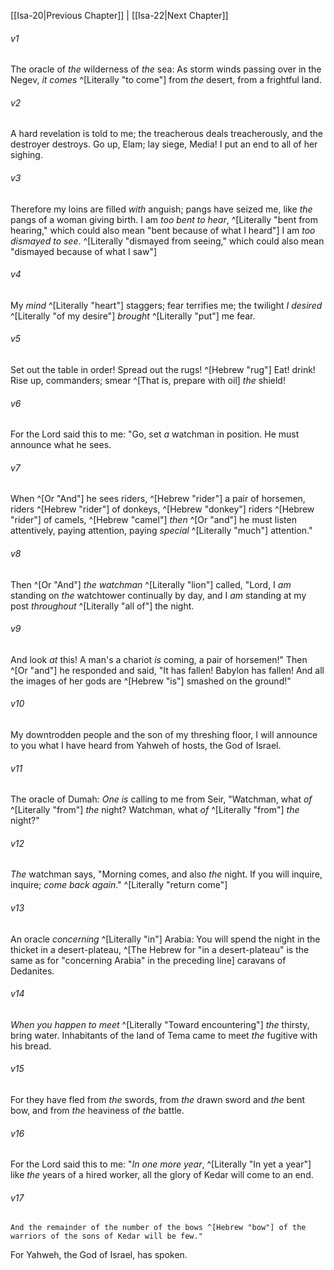 ﻿---
aliases:
  - Isaiah 21
---

[[Isa-20|Previous Chapter]] | [[Isa-22|Next Chapter]]

###### v1
The oracle of _the_ wilderness of _the_ sea:
As storm winds passing over in the Negev,
_it comes_ ^[Literally "to come"] from _the_ desert,
from a frightful land.

###### v2
A hard revelation is told to me;
the treacherous deals treacherously,
and the destroyer destroys.
Go up, Elam;
lay siege, Media!
I put an end to all of her sighing.

###### v3
Therefore my loins are filled _with_ anguish;
pangs have seized me, like _the_ pangs of a woman giving birth.
I am _too bent to hear_, ^[Literally "bent from hearing," which could also mean "bent because of what I heard"]
I am _too dismayed to see_. ^[Literally "dismayed from seeing," which could also mean "dismayed because of what I saw"]

###### v4
My _mind_ ^[Literally "heart"] staggers; fear terrifies me;
the twilight _I desired_ ^[Literally "of my desire"] _brought_ ^[Literally "put"] me fear.

###### v5
Set out the table in order!
Spread out the rugs! ^[Hebrew "rug"]
Eat! drink!
Rise up, commanders;
smear ^[That is, prepare with oil] _the_ shield!

###### v6
For the Lord said this to me:
"Go, set _a_ watchman in position.
He must announce what he sees.

###### v7
When ^[Or "And"] he sees riders, ^[Hebrew "rider"]
a pair of horsemen,
riders ^[Hebrew "rider"] of donkeys, ^[Hebrew "donkey"]
riders ^[Hebrew "rider"] of camels, ^[Hebrew "camel"]
_then_ ^[Or "and"] he must listen attentively,
paying attention, paying _special_ ^[Literally "much"] attention."

###### v8
Then ^[Or "And"] _the_ _watchman_ ^[Literally "lion"] called,
"Lord, I _am_ standing on _the_ watchtower continually by day,
and I _am_ standing at my post _throughout_ ^[Literally "all of"] the night.

###### v9
And look _at_ this! A man's a chariot _is_ coming,
a pair of horsemen!"
Then ^[Or "and"] he responded and said,
"It has fallen! Babylon has fallen!
And all the images of her gods are ^[Hebrew "is"] smashed on the ground!"

###### v10
My downtrodden people
and the son of my threshing floor,
I will announce to you what I have heard from Yahweh of hosts, the God of Israel.

###### v11
The oracle of Dumah:
_One is_ calling to me from Seir,
"Watchman, what _of_ ^[Literally "from"] _the_ night?
Watchman, what _of_ ^[Literally "from"] _the_ night?"

###### v12
_The_ watchman says,
"Morning comes,
and also _the_ night.
If you will inquire, inquire;
_come back again_." ^[Literally "return come"]

###### v13
An oracle _concerning_ ^[Literally "in"] Arabia:
You will spend the night in the thicket in a desert-plateau, ^[The Hebrew for "in a desert-plateau" is the same as for "concerning Arabia" in the preceding line]
caravans of Dedanites.

###### v14
_When you happen to meet_ ^[Literally "Toward encountering"] _the_ thirsty, bring water.
Inhabitants of the land of Tema came to meet _the_ fugitive with his bread.

###### v15
For they have fled from _the_ swords,
from _the_ drawn sword and _the_ bent bow,
and from _the_ heaviness of _the_ battle.

###### v16
For the Lord said this to me:
"_In one more year_, ^[Literally "In yet a year"] like _the_ years of a hired worker,
all the glory of Kedar will come to an end.

###### v17
    And the remainder of the number of the bows ^[Hebrew "bow"] of the warriors of the sons of Kedar will be few."
For Yahweh, the God of Israel, has spoken.